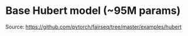 # Base Hubert model (~95M params)

Source: https://github.com/pytorch/fairseq/tree/master/examples/hubert